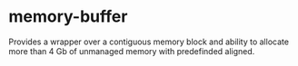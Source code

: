 # memory-buffer
Provides a wrapper over a contiguous memory block and ability to allocate more than 4 Gb of unmanaged memory with predefinded aligned.
